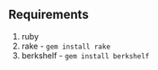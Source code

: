 Requirements
-------------

1. ruby
1. rake - `gem install rake`
1. berkshelf - `gem install berkshelf`

